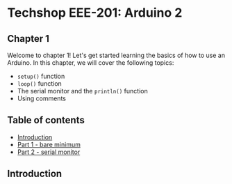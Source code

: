 # Techshop EEE-201: Arduino 2

## Chapter 1

Welcome to chapter 1!  Let's get started learning the basics of how to use an Arduino.  In this chapter, we will cover the following topics:

- `setup()` function
- `loop()` function
- The serial monitor and the `println()` function
- Using comments

## Table of contents

* [Introduction](#introduction)
* [Part 1 - bare minimum](#part-1---bare-minimum)
* [Part 2 - serial monitor](#part-2---serial-monitor)

## Introduction
